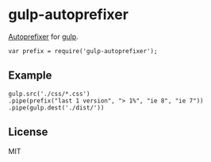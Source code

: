 gulp-autoprefixer
===========

[Autoprefixer](https://github.com/ai/autoprefixer) for [gulp](https://github.com/wearefractal/gulp).

    var prefix = require('gulp-autoprefixer');


Example
-------
    
	gulp.src('./css/*.css')
	.pipe(prefix("last 1 version", "> 1%", "ie 8", "ie 7"))
	.pipe(gulp.dest('./dist/'))



License
-------

MIT
